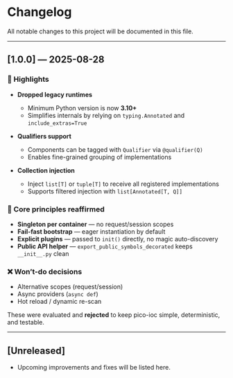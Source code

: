 # Changelog

All notable changes to this project will be documented in this file.

---

## [1.0.0] — 2025-08-28

### 🚀 Highlights
- **Dropped legacy runtimes**
  - Minimum Python version is now **3.10+**
  - Simplifies internals by relying on `typing.Annotated` and `include_extras=True`

- **Qualifiers support**
  - Components can be tagged with `Qualifier` via `@qualifier(Q)`
  - Enables fine-grained grouping of implementations

- **Collection injection**
  - Inject `list[T]` or `tuple[T]` to receive all registered implementations
  - Supports filtered injection with `list[Annotated[T, Q]]`

### 🔌 Core principles reaffirmed
- **Singleton per container** — no request/session scopes
- **Fail-fast bootstrap** — eager instantiation by default
- **Explicit plugins** — passed to `init()` directly, no magic auto-discovery
- **Public API helper** — `export_public_symbols_decorated` keeps `__init__.py` clean

### ❌ Won’t-do decisions
- Alternative scopes (request/session)
- Async providers (`async def`)
- Hot reload / dynamic re-scan

These were evaluated and **rejected** to keep pico-ioc simple, deterministic, and testable.

---

## [Unreleased]
- Upcoming improvements and fixes will be listed here.

